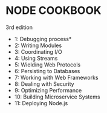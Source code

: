 # NODE COOKBOOK
3rd edition

+ 1: Debugging process*
+ 2: Writing Modules
+ 3: Coordinating I/O
+ 4: Using Streams
+ 5: Wielding Web Protocols
+ 6: Persisting to Databases
+ 7: Working with Web Frameworks
+ 8: Dealing with Security
+ 9: Optimizing Performance
+ 10: Building Microservice Systems
+ 11: Deploying Node.js
